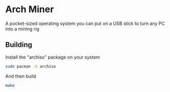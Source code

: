 # Arch Miner
A pocket-sized operating system you can put on a USB stick to turn any PC into a mining rig
## Building
Install the "archiso" package on your system
```bash
sudo pacman -S archiso
```
And then build
```bash
make
```
